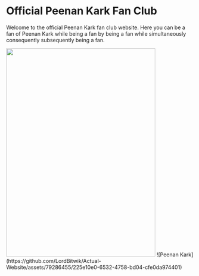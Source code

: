 # Official Peenan Kark Fan Club
Welcome to the official Peenan Kark fan club website. Here you can be a fan of Peenan Kark while being a fan by being a fan while simultaneously consequently subsequently being a fan.

<img src="https://github.com/LordBitwik/Actual-Website/assets/79286455/225e10e0-6532-4758-bd04-cfe0da974401" width="400" height="560">
![Peenan Kark](https://github.com/LordBitwik/Actual-Website/assets/79286455/225e10e0-6532-4758-bd04-cfe0da974401)
